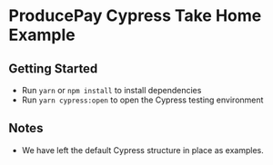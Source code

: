 # ProducePay Cypress Take Home Example

## Getting Started
* Run `yarn` or `npm install` to install dependencies
* Run `yarn cypress:open` to open the Cypress testing environment

## Notes
* We have left the default Cypress structure in place as examples.
